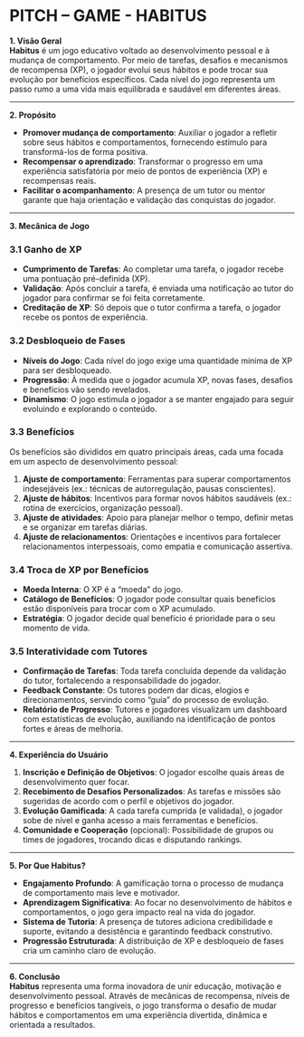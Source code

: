 # **PITCH – GAME - HABITUS**

**1. Visão Geral**  
**Habitus** é um jogo educativo voltado ao desenvolvimento pessoal e à mudança de comportamento. Por meio de tarefas, desafios e mecanismos de recompensa (XP), o jogador evolui seus hábitos e pode trocar sua evolução por benefícios específicos. Cada nível do jogo representa um passo rumo a uma vida mais equilibrada e saudável em diferentes áreas.

---

**2. Propósito**

- **Promover mudança de comportamento**: Auxiliar o jogador a refletir sobre seus hábitos e comportamentos, fornecendo estímulo para transformá-los de forma positiva.
- **Recompensar o aprendizado**: Transformar o progresso em uma experiência satisfatória por meio de pontos de experiência (XP) e recompensas reais.
- **Facilitar o acompanhamento**: A presença de um tutor ou mentor garante que haja orientação e validação das conquistas do jogador.

---

**3. Mecânica de Jogo**

### 3.1 Ganho de XP

- **Cumprimento de Tarefas**: Ao completar uma tarefa, o jogador recebe uma pontuação pré-definida (XP).
- **Validação**: Após concluir a tarefa, é enviada uma notificação ao tutor do jogador para confirmar se foi feita corretamente.
- **Creditação de XP**: Só depois que o tutor confirma a tarefa, o jogador recebe os pontos de experiência.

### 3.2 Desbloqueio de Fases

- **Níveis do Jogo**: Cada nível do jogo exige uma quantidade mínima de XP para ser desbloqueado.
- **Progressão**: À medida que o jogador acumula XP, novas fases, desafios e benefícios vão sendo revelados.
- **Dinamismo**: O jogo estimula o jogador a se manter engajado para seguir evoluindo e explorando o conteúdo.

### 3.3 Benefícios

Os benefícios são divididos em quatro principais áreas, cada uma focada em um aspecto de desenvolvimento pessoal:

1. **Ajuste de comportamento**: Ferramentas para superar comportamentos indesejáveis (ex.: técnicas de autorregulação, pausas conscientes).
2. **Ajuste de hábitos**: Incentivos para formar novos hábitos saudáveis (ex.: rotina de exercícios, organização pessoal).
3. **Ajuste de atividades**: Apoio para planejar melhor o tempo, definir metas e se organizar em tarefas diárias.
4. **Ajuste de relacionamentos**: Orientações e incentivos para fortalecer relacionamentos interpessoais, como empatia e comunicação assertiva.

### 3.4 Troca de XP por Benefícios

- **Moeda Interna**: O XP é a “moeda” do jogo.
- **Catálogo de Benefícios**: O jogador pode consultar quais benefícios estão disponíveis para trocar com o XP acumulado.
- **Estratégia**: O jogador decide qual benefício é prioridade para o seu momento de vida.

### 3.5 Interatividade com Tutores

- **Confirmação de Tarefas**: Toda tarefa concluída depende da validação do tutor, fortalecendo a responsabilidade do jogador.
- **Feedback Constante**: Os tutores podem dar dicas, elogios e direcionamentos, servindo como “guia” do processo de evolução.
- **Relatório de Progresso**: Tutores e jogadores visualizam um dashboard com estatísticas de evolução, auxiliando na identificação de pontos fortes e áreas de melhoria.

---

**4. Experiência do Usuário**

1. **Inscrição e Definição de Objetivos**: O jogador escolhe quais áreas de desenvolvimento quer focar.
2. **Recebimento de Desafios Personalizados**: As tarefas e missões são sugeridas de acordo com o perfil e objetivos do jogador.
3. **Evolução Gamificada**: A cada tarefa cumprida (e validada), o jogador sobe de nível e ganha acesso a mais ferramentas e benefícios.
4. **Comunidade e Cooperação** (opcional): Possibilidade de grupos ou times de jogadores, trocando dicas e disputando rankings.

---

**5. Por Que Habitus?**

- **Engajamento Profundo**: A gamificação torna o processo de mudança de comportamento mais leve e motivador.
- **Aprendizagem Significativa**: Ao focar no desenvolvimento de hábitos e comportamentos, o jogo gera impacto real na vida do jogador.
- **Sistema de Tutoria**: A presença de tutores adiciona credibilidade e suporte, evitando a desistência e garantindo feedback construtivo.
- **Progressão Estruturada**: A distribuição de XP e desbloqueio de fases cria um caminho claro de evolução.

---

**6. Conclusão**  
**Habitus** representa uma forma inovadora de unir educação, motivação e desenvolvimento pessoal. Através de mecânicas de recompensa, níveis de progresso e benefícios tangíveis, o jogo transforma o desafio de mudar hábitos e comportamentos em uma experiência divertida, dinâmica e orientada a resultados.
